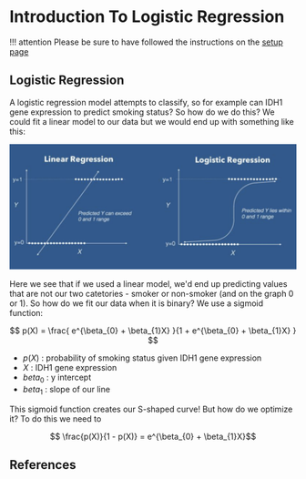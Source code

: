 # Introduction To Logistic Regression

!!! attention
    Please be sure to have followed the instructions on the [setup page](../setup.md)
    
## Logistic Regression

A logistic regression model attempts to classify, so for example can IDH1 gene expression to predict smoking status? So how do we do this? We could fit a linear model to our data but we would end up with something like this:

![](images/linear-v-logistic.png)

Here we see that if we used a linear model, we'd end up predicting values that are not our two catetories - smoker or non-smoker (and on the graph 0 or 1). So how do we fit our data when it is binary? We use a sigmoid function:

$$ p(X) = \frac{ e^{\beta_{0} + \beta_{1}X} }{1 + e^{\beta_{0} + \beta_{1}X} } $$

- $p(X)$ : probability of smoking status given IDH1 gene expression
- $X$ : IDH1 gene expression
- $beta_{0}$ : y intercept
- $beta_{1}$ : slope of our line

This sigmoid function creates our S-shaped curve! But how do we optimize it? To do this we need to 

$$ \frac{p(X)}{1 - p(X)} = e^{\beta_{0} + \beta_{1}X}$$

## References
